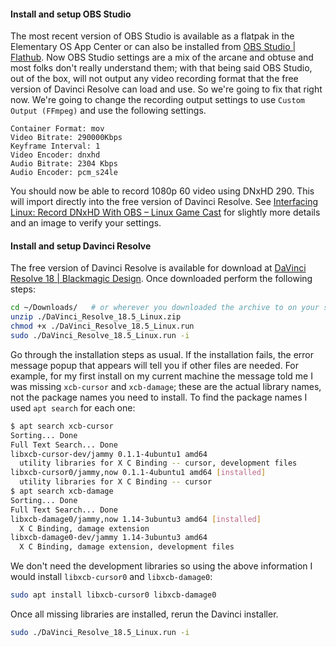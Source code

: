 #### Install and setup OBS Studio

The most recent version of OBS Studio is available as a flatpak in the Elementary OS App Center or can also be installed from [OBS Studio | Flathub](https://flathub.org/apps/com.obsproject.Studio). 
Now OBS Studio settings are a mix of the arcane and obtuse and most folks don't really understand them; with that being said OBS Studio, out of the box, will not output any video recording format that the free version of Davinci Resolve can load and use. So we're going to fix that right now. We're going to change the recording output settings to use `Custom Output (FFmpeg)` and use the following settings.

```
Container Format: mov
Video Bitrate: 290000Kbps
Keyframe Interval: 1
Video Encoder: dnxhd
Audio Bitrate: 2304 Kbps
Audio Encoder: pcm_s24le
```

You should now be able to record 1080p 60 video using DNxHD 290. This will import directly into the free version of Davinci Resolve.
See [Interfacing Linux: Record DNxHD With OBS &#8211; Linux Game Cast](https://linuxgamecast.com/2020/06/interfacing-linux-obs-davinci-resolve-free-edition-lifehack/) for slightly more details and an image to verify your settings.

#### Install and setup Davinci Resolve

The free version of Davinci Resolve is available for download at [DaVinci Resolve 18 | Blackmagic Design](https://www.blackmagicdesign.com/products/davinciresolve).
Once downloaded perform the following steps:

```bash
cd ~/Downloads/   # or wherever you downloaded the archive to on your system
unzip ./DaVinci_Resolve_18.5_Linux.zip
chmod +x ./DaVinci_Resolve_18.5_Linux.run
sudo ./DaVinci_Resolve_18.5_Linux.run -i
```

Go through the installation steps as usual. If the installation fails, the error message popup that appears will tell you if other files are needed. 
For example, for my first install on my current machine the message told me I was missing `xcb-cursor` and `xcb-damage`; these are the actual library names, not the package names you need to install. 
To find the package names I used `apt search` for each one:

```bash
$ apt search xcb-cursor
Sorting... Done
Full Text Search... Done
libxcb-cursor-dev/jammy 0.1.1-4ubuntu1 amd64
  utility libraries for X C Binding -- cursor, development files
libxcb-cursor0/jammy,now 0.1.1-4ubuntu1 amd64 [installed]
  utility libraries for X C Binding -- cursor
$ apt search xcb-damage
Sorting... Done
Full Text Search... Done
libxcb-damage0/jammy,now 1.14-3ubuntu3 amd64 [installed]
  X C Binding, damage extension
libxcb-damage0-dev/jammy 1.14-3ubuntu3 amd64
  X C Binding, damage extension, development files
```

We don't need the development libraries so using the above information I would install `libxcb-cursor0` and `libxcb-damage0`:

```bash
sudo apt install libxcb-cursor0 libxcb-damage0
```

Once all missing libraries are installed, rerun the Davinci installer.

```bash
sudo ./DaVinci_Resolve_18.5_Linux.run -i
```
